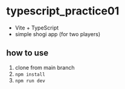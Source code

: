 # typescript_practice01
- Vite + TypeScript
- simple shogi app (for two players)

## how to use
1. clone from main branch
2. ```npm install```
3. ```npm run dev```
